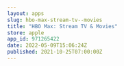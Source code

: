 ```yaml
---
layout: apps
slug: hbo-max-stream-tv--movies
title: "HBO Max: Stream TV & Movies"
store: apple
app_id: 971265422
date: 2022-05-09T15:06:24Z
published: 2021-10-25T07:00:00Z
---
```

